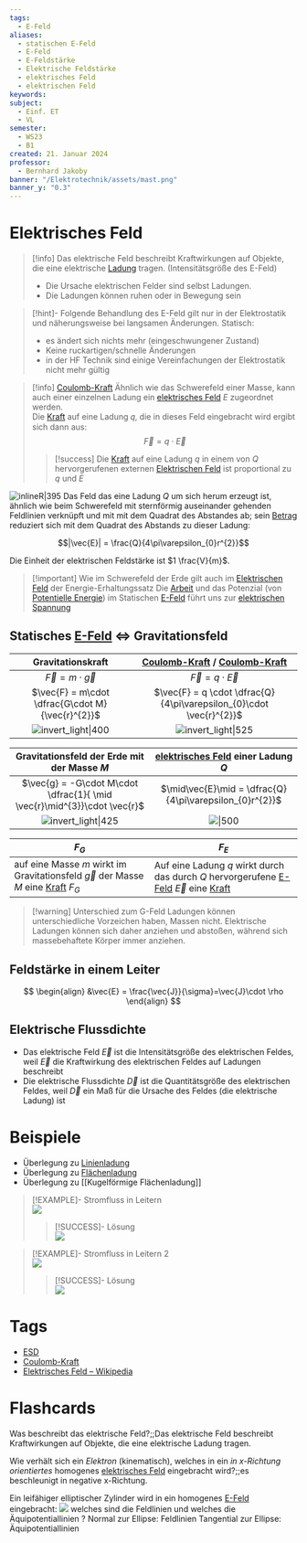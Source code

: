 ```yaml
---
tags:
  - E-Feld
aliases:
  - statischen E-Feld
  - E-Feld
  - E-Feldstärke
  - Elektrische Feldstärke
  - elektrisches Feld
  - elektrischen Feld
keywords: 
subject:
  - Einf. ET
  - VL
semester:
  - WS23
  - B1
created: 21. Januar 2024
professor:
  - Bernhard Jakoby
banner: "/Elektrotechnik/assets/mast.png"
banner_y: "0.3"
---
```


# Elektrisches Feld

> [!info] Das elektrische Feld beschreibt Kraftwirkungen auf Objekte, die eine elektrische [Ladung](elektrisches%20Feld.md) tragen. (Intensitätsgröße des E-Feld)
> - Die Ursache elektrischen Felder sind selbst Ladungen.
> - Die Ladungen können ruhen oder in Bewegung sein

> [!hint]- Folgende Behandlung des E-Feld gilt nur in der Elektrostatik und näherungsweise bei langsamen Änderungen.
> Statisch: 
> - es ändert sich nichts mehr (eingeschwungener Zustand)
> - Keine ruckartigen/schnelle Änderungen
> - in der HF Technik sind einige Vereinfachungen der Elektrostatik nicht mehr gültig

> [!info] [Coulomb-Kraft](Coulomb-Kraft.md)
>Ähnlich wie das Schwerefeld einer Masse, kann auch einer einzelnen Ladung ein [elektrisches Feld](elektrisches%20Feld.md) $E$ zugeordnet werden.  
> Die [Kraft](../Physik/{MOC}%20Kräfte.md) auf eine Ladung 𝑞, die in dieses Feld eingebracht wird ergibt sich dann aus:
> $$\vec{F}=q\cdot \vec{E}$$
> 
>> [!success] Die [Kraft](../Physik/{MOC}%20Kräfte.md) auf eine Ladung $q$ in einem von $Q$ hervorgerufenen externen [Elektrischen Feld](elektrisches%20Feld.md) ist proportional zu $q$ und $E$  
>

![inlineR\|395](EFeld.png)
Das Feld das eine Ladung $Q$ um sich herum erzeugt ist, ähnlich wie beim Schwerefeld mit sternförmig auseinander gehenden Feldlinien verknüpft und mit mit dem Quadrat des Abstandes ab; sein [Betrag](../Mathematik/Betrag.md) reduziert sich mit dem Quadrat des Abstands zu dieser Ladung:

$$|\vec{E}| = \frac{Q}{4\pi\varepsilon_{0}r^{2}}$$

Die Einheit der elektrischen Feldstärke ist $1 \frac{V}{m}$.

> [!important] Wie im Schwerefeld der Erde gilt auch im [Elektrischen Feld](elektrisches%20Feld.md) der Energie-Erhaltungssatz 
> Die [Arbeit](../Physik/Mechanische%20Arbeit.md) und das Potenzial (von [Potentielle Energie](../Physik/Energieerhaltung.md)) im Statischen [E-Feld](elektrisches%20Feld.md) führt uns zur [elektrischen Spannung](elektrische%20Spannung.md)

## Statisches [E-Feld](elektrisches%20Feld.md) $\iff$ Gravitationsfeld

|                Gravitationskraft                 | [Coulomb-Kraft](Coulomb-Kraft.md) / [Coulomb-Kraft](Coulomb-Kraft.md) |
| :----------------------------------------------: | :-----------------------------------------------------------------------------------: |
|            $\vec{F} = m\cdot \vec{g}$            |                              $\vec{F} = q \cdot \vec{E}$                              |
| $\vec{F} = m\cdot \dfrac{G\cdot M}{\vec{r}^{2}}$ |          $\vec{F} = q \cdot \dfrac{Q}{4\pi\varepsilon_{0}\cdot \vec{r}^{2}}$          |
|          ![invert_light\|400](assets/GravKraft.png)          |                        ![invert_light\|525](assets/EKraft.png)                        |

|               Gravitationsfeld der Erde mit der Masse $M$                | [elektrisches Feld](elektrisches%20Feld.md) einer Ladung $Q$ |
|:------------------------------------------------------------------------:|:------------------------------------------------------------:|
| $\vec{g} = -G\cdot M\cdot \dfrac{1}{ \mid \vec{r}\mid^{3}}\cdot \vec{r}$ |   $\mid\vec{E}\mid = \dfrac{Q}{4\pi\varepsilon_{0}r^{2}}$    |
|                ![invert_light\|425](assets/GravFeld.png)                 |                  ![\|500](assets/EFeld.png)                  |

| $F_{G}$                                                                                 | $F_{E}$                                                                                  |
| --------------------------------------------------------------------------------------- | ---------------------------------------------------------------------------------------- |
| auf eine Masse $m$ wirkt im Gravitationsfeld $\vec{g}$ der Masse $M$ eine [Kraft](../Physik/{MOC}%20Kräfte.md) $F_{G}$ | Auf eine Ladung $q$ wirkt durch das durch $Q$ hervorgerufene [E-Feld](elektrisches%20Feld.md) $\vec{E}$ eine [Kraft](Coulomb-Kraft.md) |

> [!warning] Unterschied zum G-Feld
> Ladungen können unterschiedliche Vorzeichen haben, Massen nicht. Elektrische Ladungen können sich daher anziehen und abstoßen, während sich massebehaftete Körper immer anziehen.

## Feldstärke in einem Leiter

$$
\begin{align}
&\vec{E} = \frac{\vec{J}}{\sigma}=\vec{J}\cdot \rho
\end{align}
$$

## Elektrische Flussdichte

- Das elektrische Feld $\vec{E}$ ist die Intensitätsgröße des elektrischen Feldes, weil $\vec{E}$ die Kraftwirkung des elektrischen Feldes auf Ladungen beschreibt
- Die elektrische Flussdichte $\vec{D}$ ist die Quantitätsgröße des elektrischen Feldes, weil $\vec{D}$ ein Maß für die Ursache des Feldes (die elektrische Ladung) ist

# Beispiele

- Überlegung zu [Linienladung](Linienladung.md)
- Überlegung zu [Flächenladung](Flächenladung.md)
- Überlegung zu [[Kugelförmige Flächenladung]]

> [!EXAMPLE]- Stromfluss in Leitern  
> ![](assets/AufgabeLeitfaehigkeit.png)
>
> > [!SUCCESS]- Lösung  
> > ![](assets/UE01_k12136610-1.jpg)

> [!EXAMPLE]- Stromfluss in Leitern 2  
> ![](assets/AufgabeLeitfähigkeit2.png)
>
> > [!SUCCESS]- Lösung  
> > ![](assets/UE01_k12136610-2.jpg)

# Tags

- [ESD](../Hardwareentwicklung/ESD.md)
- [Coulomb-Kraft](Coulomb-Kraft.md)
- [Elektrisches Feld – Wikipedia](https://de.wikipedia.org/wiki/Elektrisches_Feld)

# Flashcards

Was beschreibt das elektrische Feld?;;Das elektrische Feld beschreibt Kraftwirkungen auf Objekte, die eine elektrische Ladung tragen.
<!--SR:!2024-03-19,4,190-->
Wie verhält sich ein *Elektron* (kinematisch), welches in ein *in x-Richtung orientiertes* homogenes [elektrisches Feld](elektrisches%20Feld.md) eingebracht wird?;;es beschleunigt in negative x-Richtung.
<!--SR:!2024-04-08,24,270-->
Ein leifähiger elliptischer Zylinder wird in ein homogenes [E-Feld](elektrisches%20Feld.md) eingebracht: ![](assets/feldAequiPotLinien.png) welches sind die Feldlinien und welches die Äquipotentiallinien
?
Normal zur Ellipse: Feldlinien
Tangential zur Ellipse: Äquipotentiallinien
<!--SR:!2024-03-21,13,266-->



